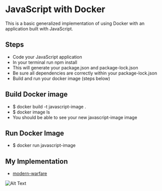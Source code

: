 # JavaScript with Docker
This is a basic generalized implementation of using Docker with an application built with JavaScript.

## Steps
* Code your JavaScript application
* In your terminal run npm install
* This will generate your package.json and package-lock.json
* Be sure all dependencies are correctly within your package-lock.json
* Build and run your docker image (steps below)

## Build Docker image
* $ docker build -t javascript-image .
* $ docker image ls
* You should be able to see your new javascript-image image

## Run Docker Image
* $ docker run javascript-image

## My Implementation
* [modern-warfare](https://github.com/abspen1/modern-warfare)


![Alt Text](https://miro.medium.com/max/1000/1*_f186TrKOUrpvoYSQMSP6A.jpeg "JavaScript with Docker")